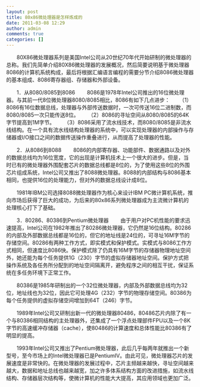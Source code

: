 ```yaml
---
layout: post
title: 80x86微处理器是怎样炼成的
date: 2011-03-08 12:29
author: admin
comments: true
categories: []
---
```

　　80X86微处理器系列是美国Intel公司从20世纪70年代开始研制的微处理器的总称。我们先简单介绍80X86微处理器的发展概况，然后简要说明基于微处理器8086的计算机系统构成，最后将根据汇编语言编程的需要分节介绍8086微处理器的基本组成、8086寄存器组、存储器和外部设备。 

　　1．从8080/8085到8086
　　8086是1978年Intel公司推出的16位微处理器。与其前一代8位微处理器8080/8085相比，8086有如下几点进步：
　　（1）8086有16位数据总线，处理器与外部传送数据时，一次可传送16位二进制数，而8080/8085一次只能传送8位。 
　　（2）8086的寻址空间从8080/8085的64K字节提高到1M字节。 
　　（3）8086采用了流水线技术，而8080/8085是非流水线结构。在一个具有流水线结构处理器的系统中，可以实现处理器的内部操作与存储器或I/O接口之间的数据传送操作重叠进行，从而提高了处理器的性能。 

　　2．从8086到8088 
　　8086的内部寄存器、功能部件、数据通路以及对外的数据总线均为16位宽度，它的出现是计算机技术上一个很大的进步。但是，当时已有的微处理器外围配套芯片的数据总线都是8位的，为了使用这些8位的外围芯片组成系统，Intel公司又推出了8088微处理器。8088的内部结构与8086基本相同，也提供16位的处理能力，但对外的数据总线设计成8位。 

　　1981年IBM公司选择8088微处理器作为核心来设计IBM PC微计算机系统，推向市场后获得了巨大的成功，为后来的80x86系列微处理器成为主流微计算机的处理核心打下了基础。 

　　3．80286、80386到Pentium微处理器 
　　由于用户对PC机性能的要求迅速提高，Intel公司在1982年推出了80286微处理器，它仍然是16位结构。80286的内部及外部数据总线都是16位的，但它的地址线是24位的，可寻址16M字节的存储空间。80286有两种工作方式，即实模式和保护模式。实模式与8086工作方式相同，但速度比8086快。保护模式除了仍具有16M字节的存储器物理地址空间外，她还能为每个任务提供1G（230）字节的虚拟存储器地址空间。保护方式把操作系统及各任务所分配到的地址空间隔离开，避免程序之间的相互干扰，保证系统在多任务环境下正常工作。

　　80386是1985年研制出的一个32位微处理器，内部及外部数据总线均为32位，地址线也为32位，因此它可处理4G（232）字节的物理存储空间。80386为每个任务提供的虚拟存储空间增加到64T（246）字节。

　　1989年Intel公司又研制出新一代的微处理器80486，80486芯片内除了有一个与80386相同结构的主处理器外，还集成了一个浮点处理部件FPU以及一个8K字节的高速缓冲存储器（cache），使80486的计算速度和总体性能比80386有了明显的提高。

　　1993年Intel公司又推出了Pentium微处理器，此后几乎每两年就推出一个新型号，至今市场上的Intel微处理器已是PentiumⅣ。由此可见，微处理器芯片的发展速度是非常快的。在微处理器的发展过程中，芯片主频越来越快，寻址空间越来越大，数据和地址总线也越来越宽，加之许多体系结构方面的改进措施，如流水线结构、存储器层次结构等，使微计算机的性能大大提高，其应用领域也更加广泛。
